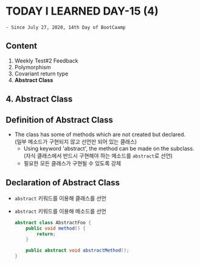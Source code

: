# TODAY I LEARNED DAY-15 (4)
  `- Since July 27, 2020, 14th Day of BootCaamp`
  
## Content
  1. Weekly Test#2 Feedback
  2. Polymorphism
  3. Covariant return type
  4. **Abstract Class**
  
## 4. Abstract Class  
## Definition of Abstract Class
- The class has some of methods which are not created but declared.  
(일부 메소드가 구현되지 않고 선언만 되어 있는 클래스)
  - Using keyword 'abstract', the method can be made on the subclass.  
  (자식 클래스에서 반드시 구현해야 하는 메소드를 `abstract`로 선언)
  - 필요한 모든 클래스가 구현될 수 있도록 강제

## Declaration of Abstract Class 

- `abstract` 키워드를 이용해 클래스를 선언
- `abstract` 키워드를 이용해 메소드를 선언

  ```java
  abstract class AbstractFoo {
      public void method() {
          return;
      }

      public abstract void abstractMethod();
  }
  ```
 